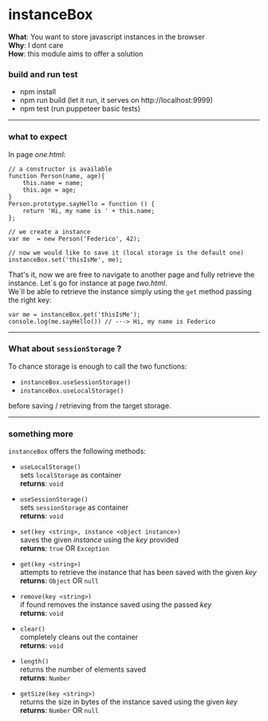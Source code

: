 # instanceBox  

**What**: You want to store javascript instances in the browser  
**Why**: I dont care  
**How**: this module aims to offer a solution  

### build and run test  
- npm install
- npm run build (let it run, it serves on http://localhost:9999)
- npm test (run puppeteer basic tests)

---

### what to expect
In page _one.html_:
```
// a constructor is available
function Person(name, age){
    this.name = name;
    this.age = age;
}
Person.prototype.sayHello = function () {
    return 'Hi, my name is ' + this.name;
};

// we create a instance
var me  = new Person('Federico', 42);

// now we would like to save it (local storage is the default one)
instanceBox.set('thisIsMe', me);
```
That's it, now we are free to navigate to another page and fully retrieve the instance. Let\`s go for instance at page _two.html_.  
We\`ll be able to retrieve the instance simply using the `get` method passing the right key:  

```
var me = instanceBox.get('thisIsMe');
console.log(me.sayHello()) // ---> Hi, my name is Federico
```
---

### What about `sessionStorage` ?  
To chance storage is enough to call the two functions:  
- `instanceBox.useSessionStorage()`
- `instanceBox.useLocalStorage()`  

before saving / retrieving from the target storage.

---

### something more  

`instanceBox` offers the following methods:
- `useLocalStorage()`  
sets `localStorage` as container  
**returns**: `void`

- `useSessionStorage()`  
sets `sessionStorage` as container  
**returns**: `void`

- `set(key <string>, instance <object instance>)`  
saves the given _instance_ using the _key_ provided  
**returns**: `true` OR `Exception`

- `get(key <string>)`  
attempts to retrieve the instance that has been saved with the given _key_  
**returns**: `Object` OR `null`

- `remove(key <string>)`  
if found removes the instance saved using the passed _key_  
**returns**: `void`

- `clear()`  
completely cleans out the container  
**returns**: `void`

- `length()`  
returns the number of elements saved  
**returns**: `Number`

- `getSize(key <string>)`  
returns the size in bytes of the instance saved using the given _key_  
**returns**: `Number` OR `null`

